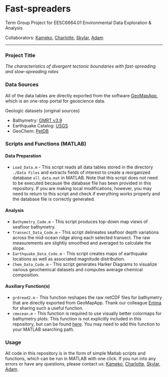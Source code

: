 # Fast-spreaders
Term Group Project for EESC6664.01 Environmental Data Exploration & Analysis

Collaborators: [Kameko](https://github.com/landrykc), [Charlotte](https://github.com/charlorthioir), [Skylar](https://github.com/skyfay364), [Adam](https://github.com/yueqian-w)

---

### Project Title

*The characteristics of divergent tectonic boundaries with fast-spreading and slow-spreading rates*

### Data Sources

All of the data tables are directly exported from the software [GeoMapApp](http://www.geomapapp.org/), which is an one-stop portal for geoscience data.

Geologic datasets (original sources)
- Bathymetry: [GMRT v3.9](https://www.gmrt.org/)
- Earthquake Catalog: [USGS](https://earthquake.usgs.gov/earthquakes/search/#data)
- GeoChem: [PetDB](https://search.earthchem.org/)

### Scripts and Functions (MATLAB)

#### Data Preparation

- `Load_Data.m` - This script reads all data tables stored in the directory `./Data Files` and extracts fields of interest to create a reorganized database `all_data.mat` in MATLAB. Note that this script does not need to be executed because the database file has been provided in this repository. If you are making local modifications, however, you may need to return to this script and check if everything works properly and the database file is correctly generated.

#### Analysis

- `Bathymetry_Code.m` - This script produces top-down map views of seafloor bathymetry. 
- `Transect_Data_Code.m` - This script delineates seafloor depth variations across the mid-ocean ridge along each selected transect. The raw measurements are slightly smoothed and averaged to calculate the slope.
- `Earthquake_Data_Code.m` - This script creates maps of earthquake locations as well as associated magnitude distribution.
- `Chem_Data_Code.m` - This script generates Harker Diagrams to visualize various geochemical datasets and computes average chemical  composition.

#### Auxiliary Function(s)

- `grdread2.m` - This function reshapes the raw netCDF files for bathymetry that are directly exported from GeoMapApp. Thank our colleague [Emma](https://github.com/woodfordej) for sharing such a useful function.
- `cmocean.m` - This function is required to use visually better colormaps for bathymetry plots. This function is not explicitly included in this repository, but can be found [here](https://github.com/BC-EESC4464-SP21/Common-functions). You may need to add this function to your MATLAB searching path.

### Usage

All code in this repository is in the form of simple Matlab scripts and functions, which can be run in MATLAB with one click. If you run into any errors or have any questions, please contact us: [Kameko](mailto:landrykc@bc.edu), [Charlotte](mailto:lorthioi@bc.edu), [Skylar](mailto:goliber@bc.edu), [Adam](mailto:wangagk@bc.edu).

